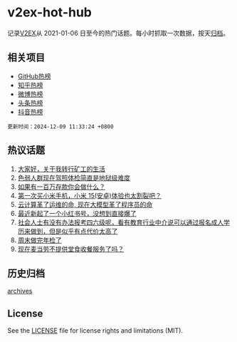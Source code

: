 # v2ex-hot-hub

 记录[V2EX](https://www.v2ex.com/)从 2021-01-06 日至今的热门话题。每小时抓取一次数据，按天[归档](archives)。
 
 ## 相关项目

- [GitHub热榜](https://github.com/lonnyzhang423/github-hot-hub)
- [知乎热榜](https://github.com/lonnyzhang423/zhihu-hot-hub)
- [微博热榜](https://github.com/lonnyzhang423/weibo-hot-hub)
- [头条热榜](https://github.com/lonnyzhang423/toutiao-hot-hub)
- [抖音热榜](https://github.com/lonnyzhang423/douyin-hot-hub)


 `更新时间：2024-12-09 11:33:24 +0800`

## 热议话题

1. [大家好，关于我转行矿工的生活](https://www.v2ex.com/t/1095904)
1. [色弱人群现在驾照体检简直是地狱级难度](https://www.v2ex.com/t/1095995)
1. [如果有一百万存款你会做什么？](https://www.v2ex.com/t/1095992)
1. [第一次买小米手机，小米 15(安卓)体验也太割裂吧？](https://www.v2ex.com/t/1096003)
1. [云计算革了运维的命, 现在大模型革了程序员的命](https://www.v2ex.com/t/1095988)
1. [最近新起了一个小红书号，没想到直接爆了](https://www.v2ex.com/t/1095895)
1. [社会人士有没有办法报考四六级呢，看有教育行业中介说可以通过报名成人学历来做到，但是似乎有点代价太高了](https://www.v2ex.com/t/1095919)
1. [周末做完年检了](https://www.v2ex.com/t/1095986)
1. [现在麦当劳不提供堂食收餐服务了吗？](https://www.v2ex.com/t/1095997)

## 历史归档

[archives](archives)

## License

See the [LICENSE](LICENSE) file for license rights and limitations (MIT).
